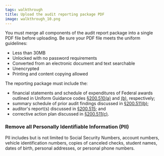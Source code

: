 ```yaml
---
tags: walkthrough
title: Upload the audit reporting package PDF
image: walkthrough_10.png
---
```


You must merge all components of the audit report package into a single PDF file before uploading. Be sure your PDF file meets the uniform guidelines:

- Less than 30MB
- Unlocked with no password requirements
- Converted from an electronic document and text searchable
- Unencrypted
- Printing and content copying allowed

The reporting package must include the:
- financial statements and schedule of expenditures of Federal awards outlined in Uniform Guidance codes [§200.510(a)](https://www.ecfr.gov/current/title-2/subtitle-A/chapter-II/part-200/subpart-F/subject-group-ECFRc3bd6ae97de5a40/section-200.510#p-200.510(a)) and [(b)](https://www.ecfr.gov/current/title-2/subtitle-A/chapter-II/part-200/subpart-F/subject-group-ECFRc3bd6ae97de5a40/section-200.510#p-200.510(b)), respectively;
- summary schedule of prior audit findings discussed in [§200.511(b)](https://www.ecfr.gov/current/title-2/section-200.511#p-200.511(b));
- auditor's report(s) discussed in [§200.515](https://www.ecfr.gov/current/title-2/section-200.515); and
- corrective action plan discussed in [§200.511(c)](https://www.ecfr.gov/current/title-2/section-200.511#p-200.511(c)).

### Remove all Personally Identifiable Information (PII)

PII includes but is not limited to Social Security Numbers, account numbers, vehicle identification numbers, copies of canceled checks, student names, dates of birth, personal addresses, or personal phone numbers.


